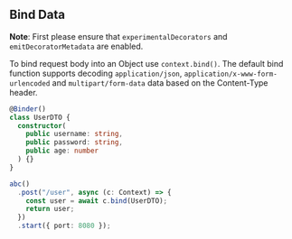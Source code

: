 ## Bind Data

**Note**: First please ensure that `experimentalDecorators` and `emitDecoratorMetadata` are enabled.

To bind request body into an Object use `context.bind()`. The default bind function supports decoding `application/json`, `application/x-www-form-urlencoded` and `multipart/form-data` data based on the Content-Type header.

```ts
@Binder()
class UserDTO {
  constructor(
    public username: string,
    public password: string,
    public age: number
  ) {}
}

abc()
  .post("/user", async (c: Context) => {
    const user = await c.bind(UserDTO);
    return user;
  })
  .start({ port: 8080 });
```
